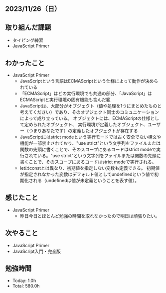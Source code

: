 ## 2023/11/26（日）

## 取り組んだ課題

- タイピング練習
- JavaScript Primer

## わかったこと

- JavaScript Primer
  - JavaScriptという言語はECMAScriptという仕様によって動作が決められている
  - 「ECMAScript」はどの実行環境でも共通の部分、「JavaScript」はECMAScriptと実行環境の固有機能も含んだ範
  - JavaScriptは、大部分がオブジェクト（値や処理を1つにまとめたものと考えてください）であり、そのオブジェクト同士のコミュニケーションによって成り立っている。 オブジェクトには、ECMAScriptの仕様として定められたオブジェクト、 実行環境が定義したオブジェクト、ユーザー（つまりあなたです）の定義したオブジェクトが存在する
  - JavaScriptにはstrict modeという実行モードでは古く安全でない構文や機能が一部禁止されており、"use strict"という文字列をファイルまたは関数の先頭に書くことで、そのスコープにあるコードはstrict modeで実行されている。"use strict"という文字列をファイルまたは関数の先頭に書くことで、そのスコープにあるコードはstrict modeで実行される。
  - letはconstとは異なり、初期値を指定しない変数も定義できる。 初期値が指定されなかった変数はデフォルト値としてundefinedという値で初期化される（undefinedは値が未定義ということを表す値）。


## 感じたこと 
- JavaScript Primer
  - 昨日今日とほとんど勉強の時間を取れなかったので明日は頑張りたい。

## 次やること
- JavaScript Primer
- JavaScript入門・完全版

## 勉強時間

- Today: 1.0h
- Total: 580.0h
